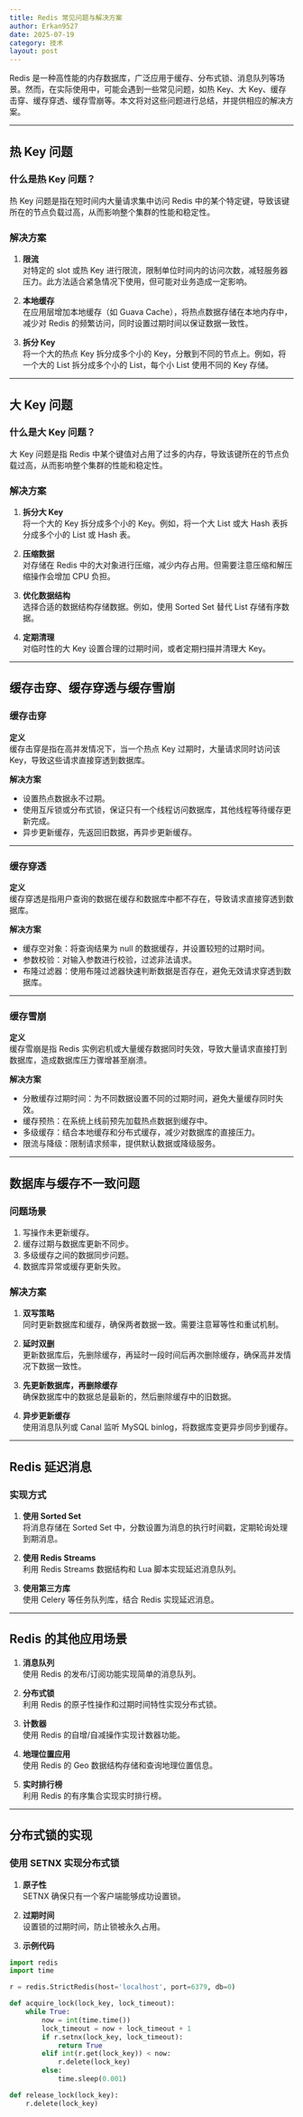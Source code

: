 ```yaml
---
title: Redis 常见问题与解决方案
author: Erkan9527
date: 2025-07-19
category: 技术
layout: post
---
```


Redis 是一种高性能的内存数据库，广泛应用于缓存、分布式锁、消息队列等场景。然而，在实际使用中，可能会遇到一些常见问题，如热 Key、大 Key、缓存击穿、缓存穿透、缓存雪崩等。本文将对这些问题进行总结，并提供相应的解决方案。

---

## 热 Key 问题

### 什么是热 Key 问题？
热 Key 问题是指在短时间内大量请求集中访问 Redis 中的某个特定键，导致该键所在的节点负载过高，从而影响整个集群的性能和稳定性。

### 解决方案
1. **限流**  
   对特定的 slot 或热 Key 进行限流，限制单位时间内的访问次数，减轻服务器压力。此方法适合紧急情况下使用，但可能对业务造成一定影响。

2. **本地缓存**  
   在应用层增加本地缓存（如 Guava Cache），将热点数据存储在本地内存中，减少对 Redis 的频繁访问，同时设置过期时间以保证数据一致性。

3. **拆分 Key**  
   将一个大的热点 Key 拆分成多个小的 Key，分散到不同的节点上。例如，将一个大的 List 拆分成多个小的 List，每个小 List 使用不同的 Key 存储。

---

## 大 Key 问题

### 什么是大 Key 问题？
大 Key 问题是指 Redis 中某个键值对占用了过多的内存，导致该键所在的节点负载过高，从而影响整个集群的性能和稳定性。

### 解决方案
1. **拆分大 Key**  
   将一个大的 Key 拆分成多个小的 Key。例如，将一个大 List 或大 Hash 表拆分成多个小的 List 或 Hash 表。

2. **压缩数据**  
   对存储在 Redis 中的大对象进行压缩，减少内存占用。但需要注意压缩和解压缩操作会增加 CPU 负担。

3. **优化数据结构**  
   选择合适的数据结构存储数据。例如，使用 Sorted Set 替代 List 存储有序数据。

4. **定期清理**  
   对临时性的大 Key 设置合理的过期时间，或者定期扫描并清理大 Key。

---

## 缓存击穿、缓存穿透与缓存雪崩

### 缓存击穿
**定义**  
缓存击穿是指在高并发情况下，当一个热点 Key 过期时，大量请求同时访问该 Key，导致这些请求直接穿透到数据库。

**解决方案**  
- 设置热点数据永不过期。
- 使用互斥锁或分布式锁，保证只有一个线程访问数据库，其他线程等待缓存更新完成。
- 异步更新缓存，先返回旧数据，再异步更新缓存。

---

### 缓存穿透
**定义**  
缓存穿透是指用户查询的数据在缓存和数据库中都不存在，导致请求直接穿透到数据库。

**解决方案**  
- 缓存空对象：将查询结果为 null 的数据缓存，并设置较短的过期时间。
- 参数校验：对输入参数进行校验，过滤非法请求。
- 布隆过滤器：使用布隆过滤器快速判断数据是否存在，避免无效请求穿透到数据库。

---

### 缓存雪崩
**定义**  
缓存雪崩是指 Redis 实例宕机或大量缓存数据同时失效，导致大量请求直接打到数据库，造成数据库压力骤增甚至崩溃。

**解决方案**  
- 分散缓存过期时间：为不同数据设置不同的过期时间，避免大量缓存同时失效。
- 缓存预热：在系统上线前预先加载热点数据到缓存中。
- 多级缓存：结合本地缓存和分布式缓存，减少对数据库的直接压力。
- 限流与降级：限制请求频率，提供默认数据或降级服务。

---

## 数据库与缓存不一致问题

### 问题场景
1. 写操作未更新缓存。
2. 缓存过期与数据库更新不同步。
3. 多级缓存之间的数据同步问题。
4. 数据库异常或缓存更新失败。

### 解决方案
1. **双写策略**  
   同时更新数据库和缓存，确保两者数据一致。需要注意幂等性和重试机制。

2. **延时双删**  
   更新数据库后，先删除缓存，再延时一段时间后再次删除缓存，确保高并发情况下数据一致性。

3. **先更新数据库，再删除缓存**  
   确保数据库中的数据总是最新的，然后删除缓存中的旧数据。

4. **异步更新缓存**  
   使用消息队列或 Canal 监听 MySQL binlog，将数据库变更异步同步到缓存。

---

## Redis 延迟消息

### 实现方式
1. **使用 Sorted Set**  
   将消息存储在 Sorted Set 中，分数设置为消息的执行时间戳，定期轮询处理到期消息。

2. **使用 Redis Streams**  
   利用 Redis Streams 数据结构和 Lua 脚本实现延迟消息队列。

3. **使用第三方库**  
   使用 Celery 等任务队列库，结合 Redis 实现延迟消息。

---

## Redis 的其他应用场景

1. **消息队列**  
   使用 Redis 的发布/订阅功能实现简单的消息队列。

2. **分布式锁**  
   利用 Redis 的原子性操作和过期时间特性实现分布式锁。

3. **计数器**  
   使用 Redis 的自增/自减操作实现计数器功能。

4. **地理位置应用**  
   使用 Redis 的 Geo 数据结构存储和查询地理位置信息。

5. **实时排行榜**  
   利用 Redis 的有序集合实现实时排行榜。

---

## 分布式锁的实现

### 使用 SETNX 实现分布式锁
1. **原子性**  
   SETNX 确保只有一个客户端能够成功设置锁。

2. **过期时间**  
   设置锁的过期时间，防止锁被永久占用。

3. **示例代码**


```python
import redis
import time

r = redis.StrictRedis(host='localhost', port=6379, db=0)

def acquire_lock(lock_key, lock_timeout):
    while True:
        now = int(time.time())
        lock_timeout = now + lock_timeout + 1
        if r.setnx(lock_key, lock_timeout):
            return True
        elif int(r.get(lock_key)) < now:
            r.delete(lock_key)
        else:
            time.sleep(0.001)

def release_lock(lock_key):
    r.delete(lock_key)
```
